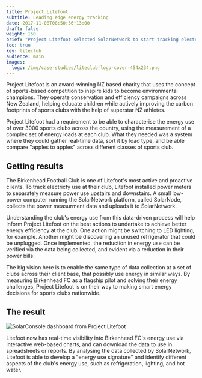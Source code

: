 ```yaml
---
title: Project Litefoot
subtitle: Leading edge energy tracking
date: 2017-11-08T08:50:56+13:00
draft: false
weight: 150
brief: "Project Litefoot selected SolarNetwork to start tracking electricity use at their sports clubs."
toc: true
key: liteclub
audience: main
images:
  logo: /img/case-studies/liteclub-logo-cover-454x234.png
---
```

Project Litefoot is an award-winning NZ based charity that uses the concept of sports-based
competition to inspire kids to become environmental champions. They operate conservation and
efficiency campaigns across New Zealand, helping educate children while actively improving the
carbon footprints of sports clubs with the help of superstar NZ athletes.

Project Litefoot had a requirement to be able to characterise the energy use of over 3000 sports
clubs across the country, using the measurement of a complex set of energy loads at each club.  What
they needed was a system where they could gather real-time data, sort it by load type, and be able
compare "apples to apples" across different classes of sports club.

## Getting results

The Birkenhead Football Club is one of Litefoot's most active and proactive clients. To track
electricty use at their club, Litefoot installed power meters to separately measure power use
upstairs and downstairs. A small low-power computer running the SolarNetwork platform, called
SolarNode, collects the power measurment data and uploads it to SolarNetwork.

Understanding the club's energy use from this data-driven process will help inform Project Litefoot
on the best actions to undertake to achieve better energy efficiency at the club. One action might
be switching to LED lighting, for example. Another might be discovering an unused refrigerator that
could be unplugged. Once implemented, the reduction in energy use can be verified via the data being
collected, and evident via a reduction in their power bills.

The big vision here is to enable the same type of data collection at a set of clubs across their
client base, that possibly use energy in similar ways. By measuring Birkenhead FC as a flagship
pilot and solving their energy challenges, Project Litefoot is on their way to making smart energy
decisions for sports clubs nationwide.

## The result

![SolarConsole dashboard from Project Litefoot](/img/case-studies/litefoot-console-fc.png)

Litefoot now has real-time visibility into Birkenhead FC's energy use via interactive web-based
charts, and can download the data to use in spreadsheets or reports. By analysing the data collected
by SolarNetwork, Litefoot is able to develop a "energy use signature" and identify different aspects
of the club's energy use, such as refrigeration, lighting, and hot water.
